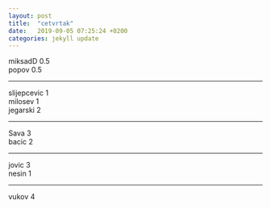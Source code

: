 ```yaml
---
layout: post
title:  "cetvrtak"
date:   2019-09-05 07:25:24 +0200
categories: jekyll update
---
```


miksadD 0.5  
popov 0.5  

***

slijepcevic 1  
milosev 1  
jegarski 2  
 
***

Sava 3  
bacic 2  

***

jovic 3  
nesin 1  

***

vukov 4  